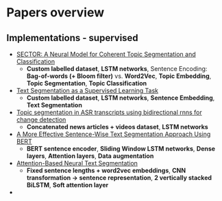 # Papers overview

## Implementations - supervised
* [SECTOR: A Neural Model for Coherent Topic Segmentation and Classification](https://doi.org/10.1162/tacl_a_00261)
  * **Custom labelled dataset**, **LSTM networks**, Sentence Encoding: **Bag-of-words (+ Bloom filter)** vs. **Word2Vec**, **Topic Embedding**, **Topic Segmentation**, **Topic Classification**
* [Text Segmentation as a Supervised Learning Task](https://doi.org/10.48550/arXiv.1803.09337)
  * **Custom labelled dataset**, **LSTM networks**, **Sentence Embedding**, **Text Segmentation**
* [Topic segmentation in ASR transcripts using bidirectional rnns for change detection](https://doi.org/10.1109/ASRU.2017.8268979)
  * **Concatenated news articles + videos dataset**, **LSTM networks**
* [A More Effective Sentence-Wise Text Segmentation Approach Using BERT](https://doi.org/10.1007/978-3-030-86337-1_16)
  * **BERT sentence encoder**, **Sliding Window LSTM networks**, **Dense layers**, **Attention layers**, **Data augmentation**
* [Attention-Based Neural Text Segmentation](https://doi.org/10.1007/978-3-319-76941-7_14)
  * **Fixed sentence lengths + word2vec embeddings**, **CNN transformation -> sentence representation**, **2 vertically stacked BiLSTM**, **Soft attention layer**
* 

